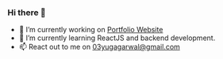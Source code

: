 ### Hi there 👋

- 🔭 I’m currently working on [Portfolio Website](https://portfolio-yug.web.app/)
- 🌱 I’m currently learning ReactJS and backend development.
- 📫 React out to me on 03yugagarwal@gmail.com
<!--
**03YugAgarwal/03YugAgarwal** is a ✨ _special_ ✨ repository because its `README.md` (this file) appears on your GitHub profile.

Here are some ideas to get you started:


-->
